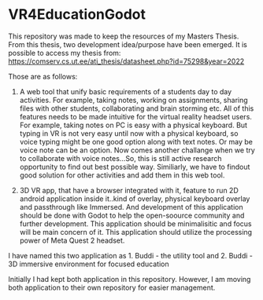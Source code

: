 # VR4EducationGodot
This repository was made to keep the resources of my Masters Thesis. From this thesis, two development idea/purpose have been emerged. It is possible to access my thesis from: https://comserv.cs.ut.ee/ati_thesis/datasheet.php?id=75298&year=2022 

Those are as follows:
1. A web tool that unify basic requirements of a students day to day activities. For example, taking notes, working on assignments, sharing files with other students, collaborating and brain storming etc. All of this features needs to be made intuitive for the virtual reality headset users. For example, taking notes on PC is easy with a physical keyboard. But typing in VR is not very easy until now with a physical keyboard, so voice typing might be one good option along with text notes. Or may be voice note can be an option. Now comes another challange when we try to collaborate with voice notes...So, this is still active research opportunity to find out best possible way.
Similiarly, we have to findout good solution for other activities and add them in this web tool. 

2. 3D VR app, that have a browser integrated with it, feature to run 2D android application inside it..kind of overlay, physical keyboard overlay and passthrough like Immersed. And development of this application should be done with Godot to help the open-soource community and further development. This application should be minimalisitic and focus will be main concern of it. This application should utilize the processing power of Meta Quest 2 headset. 

I have named this two application as 1. Buddi - the utility tool and 2. Buddi - 3D immersive environment for focused education

Initially I had kept both application in this repository. However, I am moving both application to their own repository for easier management. 
